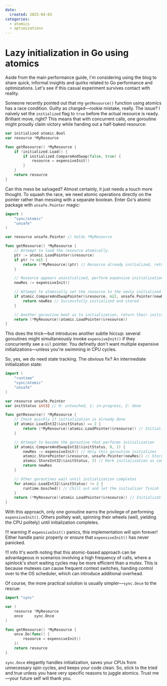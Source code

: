 ```yaml
---
date:
  created: 2025-04-03
categories:
  - atomics
  - optimizations
---
```

# Lazy initialization in Go using atomics

Aside from the main performance guide, I'm considering using the blog to share quick, informal insights and quirks related to Go performance and optimizations. Let's see if this casual experiment survives contact with reality.

Someone recently pointed out that my `getResource()` function using atomics has a race condition. Guilty as charged—rookie mistake, really. The issue? I naïvely set the `initialized` flag to `true` before the actual resource is ready. Brilliant move, right? This means that with concurrent calls, one goroutine might proudly claim victory while handing out a half-baked resource:

```go
var initialized atomic.Bool
var resource *MyResource

func getResource() *MyResource {
	if !initialized.Load() {
		if initialized.CompareAndSwap(false, true) {
			resource = expensiveInit()
		}
	}
	return resource
}
```
<!-- more -->
Can this mess be salvaged? Almost certainly, it just needs a touch more thought. To squash the race, we need atomic operations directly on the pointer rather than messing with a separate boolean. Enter Go's atomic package with `unsafe.Pointer` magic:

```go
import (
	"sync/atomic"
	"unsafe"
)

var resource unsafe.Pointer // holds *MyResource

func getResource() *MyResource {
	// Attempt to load the resource atomically.
	ptr := atomic.LoadPointer(&resource)
	if ptr != nil {
		return (*MyResource)(ptr) // Resource already initialized, return it
	}

	// Resource appears uninitialized, perform expensive initialization
	newRes := expensiveInit()

	// Attempt to atomically set the resource to the newly initialized value
	if atomic.CompareAndSwapPointer(&resource, nil, unsafe.Pointer(newRes)) {
		return newRes // Successfully initialized and stored
	}

	// Another goroutine beat us to initialization, return their initialized resource
	return (*MyResource)(atomic.LoadPointer(&resource))
}
```

This does the trick—but introduces another subtle hiccup: several goroutines might simultaneously invoke `expensiveInit()` if they concurrently see a `nil` pointer. You definetly don't want multiple expensive initializations—unless you're swimming in CPU cycles.

So, yes, we do need state tracking. The obvious fix? An intermediate initialization state:

```go
import (
	"runtime"
	"sync/atomic"
	"unsafe"
)

var resource unsafe.Pointer
var initStatus int32 // 0: untouched, 1: in-progress, 2: done

func getResource() *MyResource {
	// Check quickly if initialization is already done
	if atomic.LoadInt32(&initStatus) == 2 {
		return (*MyResource)(atomic.LoadPointer(&resource)) // Initialization complete
	}

	// Attempt to become the goroutine that performs initialization
	if atomic.CompareAndSwapInt32(&initStatus, 0, 1) {
		newRes := expensiveInit() // Only this goroutine initializes
		atomic.StorePointer(&resource, unsafe.Pointer(newRes)) // Store the initialized resource
		atomic.StoreInt32(&initStatus, 2) // Mark initialization as complete
		return newRes
	}

	// Other goroutines wait until initialization completes
	for atomic.LoadInt32(&initStatus) != 2 {
		runtime.Gosched() // Chill out and let the initializer finish
	}
	return (*MyResource)(atomic.LoadPointer(&resource)) // Initialization complete, return resource
}
```

With this approach, only one goroutine earns the privilege of performing `expensiveInit()`. Others politely wait, spinning their wheels (well, yielding the CPU politely) until initialization completes.

!!! warning
	If `expensiveInit()` panics, this implementation will spin forever! Either handle panic properly or ensure that `expensiveInit()` has never panicked.

!!! info
	It's worth noting that this atomic-based approach can be advantageous in scenarios involving a high frequency of calls, where a spinlock's short waiting cycles may be more efficient than a mutex. This is because mutexes can cause frequent context switches, handing control over to the OS scheduler, which can introduce additional overhead.

Of course, the more practical solution is usually simpler—`sync.Once` to the rescue:

```go
import "sync"

var (
	resource *MyResource
	once     sync.Once
)

func getResource() *MyResource {
	once.Do(func() {
		resource = expensiveInit()
	})
	return resource
}
```

`sync.Once` elegantly handles initialization, saves your CPUs from unnecessary spin cycles, and keeps your code clean. So, stick to the tried and true unless you have very specific reasons to juggle atomics. Trust me—your future self will thank you.